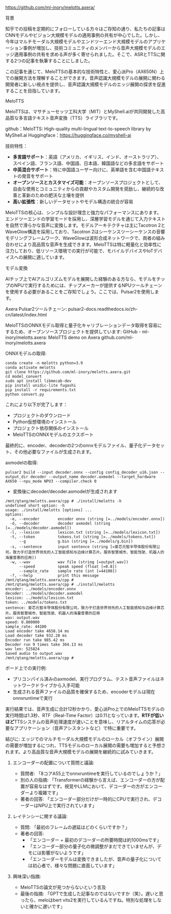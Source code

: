 
https://github.com/ml-inory/melotts.axera/

背景

知乎での投稿を定期的にフォローしている方々はご存知の通り、私たちの記事はCNNモデルやビジョン大規模モデルの適用事例の共有が中心でした。しかし、今年はマルチモーダル大規模モデルやエンドツーエンド大規模モデルのアプリケーション事例が増加し、技術コミュニティのメンバーから音声大規模モデルのエッジ適用事例の共有を求める声が多く寄せられました。そこで、ASRとTTSに関する2つの記事を執筆することにしました。

この記事を通じて、MeloTTSの基本的な技術特性と、愛心派Pro（AX650N）上での展開方法を理解することができます。音声認識大規模モデルの展開に関わる開発者に新しい視点を提供し、音声認識大規模モデルのエッジ展開の探求を促進することを目指しています。

MeloTTS

MeloTTSは、マサチューセッツ工科大学（MIT）とMyShell.aiが共同開発した高品質な多言語テキスト音声変換（TTS）ライブラリです。

github：MeloTTS: High-quality multi-lingual text-to-speech library by MyShell.ai
Huggingface：https://huggingface.co/myshell-ai

技術特性：

* **多言語サポート**：英語（アメリカ、イギリス、インド、オーストラリア）、スペイン語、フランス語、中国語、日本語、韓国語などの多言語をサポート
* **中英混合サポート**：特に中国語ユーザー向けに、英単語を含む中国語テキストの発音をサポート
* **オープンソースとカスタマイズ可能**：オープンソースプロジェクトとして、自由な使用とコミュニティからの貢献やカスタム開発を奨励し、継続的な改善と革新のための肥沃な土壌を提供
* **高い拡張性**：新しいデータセットやモデル構造の統合が容易

MeloTTSの核心は、シンプルな設計理念と強力なパフォーマンスにあります。エンドツーエンドの学習モードを採用し、深層学習モデルを通じて入力テキストを自然で滑らかな音声に変換します。モデルアーキテクチャは主にTacotron 2とWaveGlow構造を採用しており、Tacotron 2はシーケンスツーシーケンスの音響モデリングフレームワーク、WaveGlowは波形合成ネットワークで、両者の組み合わせにより高品質な音声を生成できます。MeloTTSは特に軽量化と効率性に注力しており、低リソース環境での実行が可能で、モバイルデバイスやIoTデバイスへの展開に適しています。


モデル変換

AIチップ上でAIアルゴリズムモデルを展開した経験のある方なら、モデルをチップのNPUで実行するためには、チップメーカーが提供するNPUツールチェーンを使用する必要があることをご存知でしょう。ここでは、Pulsar2を使用します。

Axera Pulsar2ツールチェーン:
pulsar2-docs.readthedocs.io/zh-cn/latest/index.html

MeloTTSのONNXモデル取得と量子化キャリブレーションデータ取得を容易にするため、オープンソースプロジェクトを提供しています:
GitHub - ml-inory/melotts.axera: MeloTTS demo on Axera
github.com/ml-inory/melotts.axera

ONNXモデルの取得:
```text
conda create -n melotts python=3.9  
conda activate melotts
git clone https://github.com/ml-inory/melotts.axera.git
cd model_convert 
sudo apt install libmecab-dev
pip install unidic-lite fugashi
pip install -r requirements.txt
python convert.py
```

これにより以下が完了します：
* プロジェクトのダウンロード
* Python仮想環境のインストール
* プロジェクト依存関係のインストール
* MeloTTSのONNXモデルのエクスポート

最終的に、encoder、decoderの2つのonnxモデルファイル、量子化データセット、その他必要なファイルが生成されます。

axmodelの取得:
```text
pulsar2 build --input decoder.onnx --config config_decoder_u16.json --output_dir decoder --output_name decoder.axmodel --target_hardware AX650 --npu_mode NPU3 --compiler.check 0
```
* 変換後にdecoder/decoder.axmodelが生成されます

```
/mnt/qtang/melotts.axera/cpp # ./install/melotts -h
undefined short option: -h
usage: ./install/melotts [options] ...
options:
  -e, --encoder        encoder onnx (string [=../models/encoder.onnx])
  -d, --decoder        decoder axmodel (string [=../models/decoder.axmodel])
  -l, --lexicon        lexicon.txt (string [=../models/lexicon.txt])
  -t, --token          tokens.txt (string [=../models/tokens.txt])
      --g              g.bin (string [=../models/g.bin])
  -s, --sentence       input sentence (string [=爱芯元智半导体股份有限公司，致力于打造世界领先的人工智能感知与边缘计算芯片。服务智慧城市、智能驾驶、机器人的海量普惠的应用])
  -w, --wav            wav file (string [=output.wav])
      --speed          speak speed (float [=0.8])
      --sample_rate    sample rate (int [=44100])
  -?, --help           print this message
/mnt/qtang/melotts.axera/cpp # 
/mnt/qtang/melotts.axera/cpp # ./install/melotts
encoder: ../models/encoder.onnx
decoder: ../models/decoder.axmodel
lexicon: ../models/lexicon.txt
token: ../models/tokens.txt
sentence: 爱芯元智半导体股份有限公司，致力于打造世界领先的人工智能感知与边缘计算芯片。服务智慧城市、智能驾驶、机器人的海量普惠的应用
wav: output.wav
speed: 0.800000
sample_rate: 44100
Load encoder take 4658.14 ms
Load decoder take 932.28 ms
Encoder run take 985.42 ms
Decoder run 9 times take 364.13 ms
wav len: 525824
Saved audio to output.wav
/mnt/qtang/melotts.axera/cpp #
```


ボード上での実行例:
* プリコンパイル済みのaxmodel、実行プログラム、テスト音声ファイルはネットワークドライブから入手可能
* 生成される音声ファイルの品質を確保するため、encoderモデルは現在onnxruntimeで実行

実行結果では、音声生成に合計12秒かかり、愛心派Pro上でのMeloTTSモデルの実行時間は1.3秒、RTF（Real-Time Factor）は0.11となっています。**RTFが低いほど**TTSシステムの音声処理速度が速いことを意味し、リアルタイムの応答が必要なアプリケーション（音声アシスタントなど）で特に重要です。

結びに:
エッジでのマルチモーダル大規模モデルのローカル（オフライン）展開の需要が増加するにつれ、TTSモデルのローカル展開の需要も増加すると予想されます。より高品質な音声大規模モデルの展開を継続的に試みていきます。





1. エンコーダーの配置について質問と議論:
   * 質問者: 「8コアA55上でonnxruntimeを実行しているのでしょうか？」
   * 別の人の指摘: 「Transformerの経験から言えば、エンコーダーの方が配置が容易なはずです。視覚やLLMにおいて、デコーダーの方がエンコーダーより複雑です」
   * 著者の回答: 「エンコーダー部分だけが一時的にCPUで実行され、デコーダーはNPU上で実行されています」

2. レイテンシーに関する議論:
   * 質問: 「最初のフレームの遅延はどのくらいですか？」
   * 著者の回答: 
     * 「エンコーダー + 最初のデコーダーの所要時間は約1000msです」
     * 「エンコーダー部分の量子化の微調整がまだできていませんが、デモには影響がないようです」
     * 「エンコーダーモデルは変換できましたが、音声の量子化については初心者で、様々な問題に直面しています」

3. 興味深い指摘:
   * MeloTTSの論文が見つからないという言及
   * 最後の指摘: 「GPTで生成した記事なのではないですか（笑）。遅いと思ったら、meloはbert vits2を実行しているんですね。特別な処理をしないと確かに遅いです」
